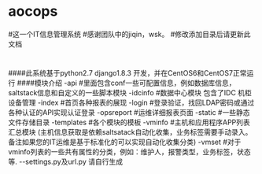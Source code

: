 # aocops
#这一个IT信息管理系统
#感谢团队中的jiqin，wsk。
#修改添加目录后请更新此文档
#

####此系统基于python2.7 django1.8.3 开发，并在CentOS6和CentOS7正常运行
####模块介绍
-api #里面包含conf一些可配置信息，例如数据库信息，saltstack信息和自定义的一些脚本模块
-idcinfo   #数据中心模块 包含了IDC 机柜 设备管理
-index     #首页各种报表的展现
-login     #登录验证，找回LDAP密码或通过各种认证的API实现认证登录
-opsreport #运维详细报表页面
-static    #一些静态文件存储目录
-templates #各个模块的模板
-vminfo    #主机和应用程序APP列表汇总模块 
		   (主机信息获取是依赖saltsatack自动化收集，业务标签需要手动录入。备注如果您的IT运维是基于标准化的可以实现自动化收集分类)
-vmset     #对于vminfo列表的一些共有属性的分类，例如：维护人，报警类型，业务标签，状态等.
--settings.py及url.py 请自行生成